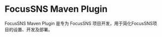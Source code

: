 FocusSNS Maven Plugin
=====================
FocusSNS Maven Plugin 是专为 FocusSNS 项目开发，用于简化FocusSNS项目的设置、开发及部署。
